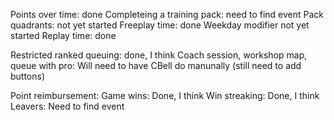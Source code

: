 Points over time: done
Completeing a training pack: need to find event
Pack quadrants: not yet started
Freeplay time: done
Weekday modifier not yet started
Replay time: done

Restricted ranked queuing: done, I think
Coach session, workshop map, queue with pro: Will need to have CBell do manunally (still need to add buttons)

Point reimbursement:
Game wins: Done, I think
Win streaking: Done, I think
Leavers: Need to find event
